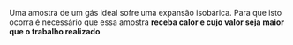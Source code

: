 Uma amostra de um gás ideal sofre uma expansão isobárica. Para que isto ocorra é necessário que essa amostra **receba calor e cujo valor seja maior que o trabalho realizado**